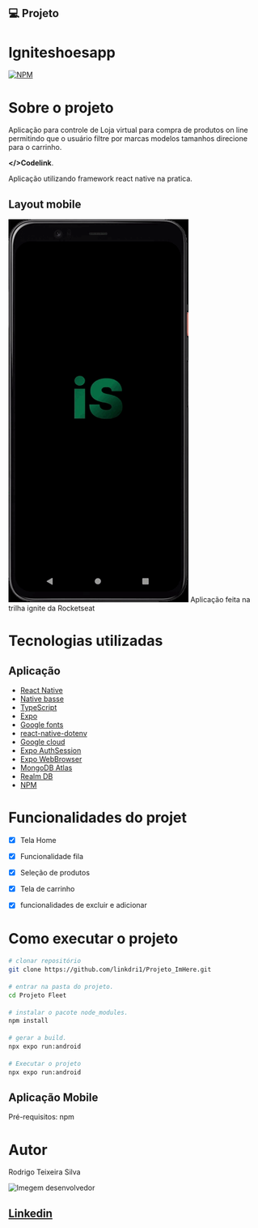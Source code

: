 
## 💻 Projeto

# Igniteshoesapp

[![NPM](https://img.shields.io/npm/l/react)](https://github.com/linkdri1/igniteshoesapp/blob/main/LICENSE)

# Sobre o projeto

Aplicação para controle de Loja virtual para compra de produtos on line permitindo que o usuário filtre por marcas modelos tamanhos direcione para o carrinho.

 **</>Codelink**.

Aplicação utilizando framework react native na pratica.


## Layout mobile
![Alt text](./assets/Imagem-2.gif.gif)
Aplicação feita na trilha ignite da Rocketseat

# Tecnologias utilizadas
## Aplicação

- [React Native](https://reactnative.dev/docs/getting-started)
- [Native basse](https://nativebase.io)
- [TypeScript](https://www.typescriptlang.org/docs/)
- [Expo](https://docs.expo.dev/?utm_source=google&utm_medium=cpc&utm_content=search&gclid=CjwKCAjwxOymBhAFEiwAnodBLE4O6-g49a-HniPnrQt_l-6t_CNvui4z2_h31jUCUpesirHbFYmI_hoC39IQAvD_BwE)
- [Google fonts](https://docs.expo.dev/develop/user-interface/fonts/#use-a-google-font)
- [react-native-dotenv](https://www.npmjs.com/package/react-native-dotenv)
- [Google cloud](https://console.cloud.google.com/welcome?hl=pt-br&project=ignitefleet-395716)
- [Expo AuthSession](https://docs.expo.dev/versions/latest/sdk/auth-session/?utm_source=google&utm_medium=cpc&utm_content=performancemax&gclid=CjwKCAjw29ymBhAKEiwAHJbJ8pY-Lk3ABjSLBFqMuV7A63VxK-6VDFHeUv57EdQlDdf435jvOsBg3xoC3_QQAvD_BwE)
- [Expo WebBrowser](https://docs.expo.dev/versions/latest/sdk/webbrowser/)
- [MongoDB Atlas](https://www.mongodb.com/atlas/database)
- [Realm DB](https://www.mongodb.com/docs/realm/sdk/react-native/install/)
- [NPM](https://docs.npmjs.com)


# Funcionalidades do projet

- [x] Tela Home
- [x] Funcionalidade fila 
- [x] Seleção de produtos 
- [x] Tela de carrinho 
- [x] funcionalidades de excluir e adicionar 


# Como executar o projeto

```bash
# clonar repositório
git clone https://github.com/linkdri1/Projeto_ImHere.git

# entrar na pasta do projeto.
cd Projeto Fleet

# instalar o pacote node_modules.
npm install

# gerar a build.
npx expo run:android

# Executar o projeto
npx expo run:android
```
## Aplicação Mobile
Pré-requisitos: npm 

# Autor

Rodrigo Teixeira Silva

<img style = "width:200px" src="https://github.com/linkdri1.png" alt="Imegem desenvolvedor" >

## [Linkedin](https://www.linkedin.com/in/rodrigo-teixeira-silva/)

